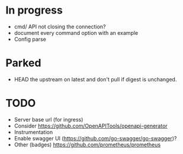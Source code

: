 # In progress

- cmd/ API not closing the connection?
- document every command option with an example
- Config parse

# Parked

- HEAD the upstream on latest and don't pull if digest is unchanged.

# TODO

- Server base url (for ingress)
- Consider https://github.com/OpenAPITools/openapi-generator
- Instrumentation
- Enable swagger UI (https://github.com/go-swagger/go-swagger)?
- Other (badges) https://github.com/prometheus/prometheus

